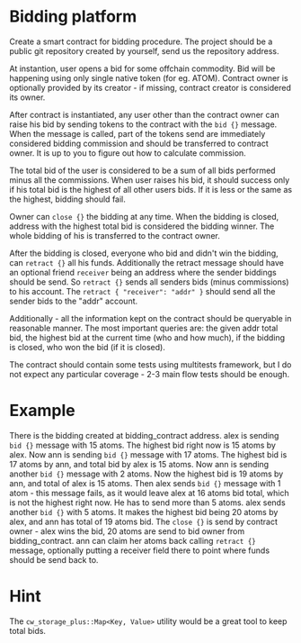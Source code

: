 # Bidding platform

Create a smart contract for bidding procedure. The project should be a public git repository created by yourself, send us the repository address.

At instantion, user opens a bid for some offchain commodity. Bid will be happening using only single native token (for eg. ATOM). Contract owner is optionally provided by its creator - if missing, contract creator is considered its owner.

After contract is instantiated, any user other than the contract owner can raise his bid by sending tokens to the contract with the `bid {}` message. When the message is called, part of the tokens send are immediately considered
bidding commission and should be transferred to contract owner. It is up to you to figure out how to calculate commission.

The total bid of the user is considered to be a sum of all bids performed minus all the commissions. When user raises his bid, it should success only if his total bid is the highest of all other users bids. If it is less or the same as
the highest, bidding should fail.

Owner can `close {}` the bidding at any time. When the bidding is closed, address with the highest total bid is considered the bidding winner. The whole bidding of his is transferred to the contract owner.

After the bidding is closed, everyone who bid and didn't win the bidding, can `retract {}` all his funds. Additionally the retract message should have an optional friend `receiver` being an address where the sender biddings should be send. So `retract {}` sends all senders bids (minus commissions) to his account. The `retract { "receiver": "addr" }` should send all the sender bids to the "addr" account.

Additionally - all the information kept on the contract should be queryable in reasonable manner. The most important queries are: the given addr total bid, the highest bid at the current time (who and how much), if the bidding is closed, who won the bid (if it is closed).

The contract should contain some tests using multitests framework, but I do not expect any particular coverage - 2-3 main flow tests should be enough.

# Example

There is the bidding created at bidding_contract address. alex is sending `bid {}` message with 15 atoms. The highest bid right now is 15 atoms by alex. Now ann is sending `bid {}` message with 17 atoms. The highest bid is 17 atoms by ann, and total bid by alex is 15 atoms. Now ann is sending another `bid {}` message with 2 atoms. Now the highest bid is 19 atoms by ann, and total of alex is 15 atoms. Then alex sends `bid {}` message with 1 atom - this message fails, as it would leave alex at 16 atoms bid total, which is not the highest right now. He has to send more than 5 atoms. alex sends another `bid {}` with 5 atoms. It makes the highest bid being 20 atoms by alex, and ann has total of 19 atoms bid. The `close {}` is send by contract owner - alex wins the bid, 20 atoms are send to bid owner from bidding_contract. ann can claim her atoms back calling `retract {}` message, optionally putting a receiver field there to point where funds should be send back to.

# Hint

The `cw_storage_plus::Map<Key, Value>` utility would be a great tool to keep total bids.

